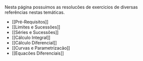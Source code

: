 Nesta página possuimos as resolucões de exercicios de diversas referências nestas temáticas.

- [[Pré-Requisitos]]
- [[Limites e Sucessões]]
- [[Séries e Sucessões]]
- [[Cálculo Integral]]
- [[Cálculo Diferencial]]
- [[Curvas e Parametrizacão]]
- [[Equacões Diferenciais]]